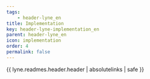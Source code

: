```yaml
---
tags: 
    - header-lyne_en
title: Implementation
key: header-lyne-implementation_en
parent: header-lyne_en
icon: implementation
order: 4
permalink: false  
---
```

{{ lyne.readmes.header.header | absolutelinks | safe }}